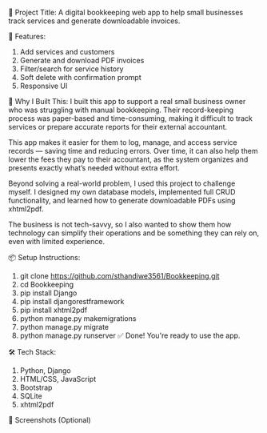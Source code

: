 🧾 Project Title:
A digital bookkeeping web app to help small businesses track services and generate downloadable invoices.

🚀 Features:
1. Add services and customers
2. Generate and download PDF invoices
3. Filter/search for service history
4. Soft delete with confirmation prompt
5. Responsive UI

🎯 Why I Built This:
I built this app to support a real small business owner who was struggling with manual bookkeeping. Their record-keeping process was paper-based and time-consuming, making it difficult to track services or prepare accurate reports for their external accountant.

This app makes it easier for them to log, manage, and access service records — saving time and reducing errors. Over time, it can also help them lower the fees they pay to their accountant, as the system organizes and presents exactly what’s needed without extra effort.

Beyond solving a real-world problem, I used this project to challenge myself. I designed my own database models, implemented full CRUD functionality, and learned how to generate downloadable PDFs using xhtml2pdf.

The business is not tech-savvy, so I also wanted to show them how technology can simplify their operations and be something they can rely on, even with limited experience.

📦 Setup Instructions:
  1. git clone https://github.com/sthandiwe3561/Bookkeeping.git
  2. cd Bookkeeping
  3. pip install Django
  4. pip install djangorestframework
  5. pip install xhtml2pdf
  6. python manage.py makemigrations
  7. python manage.py migrate
  8. python manage.py runserver
✅ Done! You're ready to use the app.

🛠️ Tech Stack:
1. Python, Django
2. HTML/CSS, JavaScript
3. Bootstrap
4. SQLite 
5. xhtml2pdf

📸 Screenshots (Optional)










